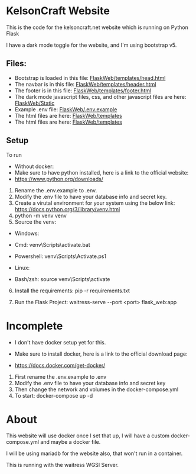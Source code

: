 # KelsonCraft Website

This is the code for the kelsoncraft.net website which is running on Python Flask

I have a dark mode toggle for the website, and I'm using bootstrap v5.

## Files:
* Bootstrap is loaded in this file: [FlaskWeb/templates/head.html](https://git.kelsoncraft.net/kelson8/FlaskWeb/src/branch/main/templates/partials/header.html)
* The navbar is in this file: [FlaskWeb/templates/header.html](https://git.kelsoncraft.net/kelson8/FlaskWeb/src/branch/main/templates/partials/header.html)
* The footer is in this file: [FlaskWeb/templates/footer.html](https://git.kelsoncraft.net/kelson8/FlaskWeb/src/branch/main/templates/partials/footer.html)
* The dark mode javascript files, css, and other javascript files are here: [FlaskWeb/Static](https://git.kelsoncraft.net/kelson8/FlaskWeb/src/branch/main/static)
* Example .env file: [FlaskWeb/.env.example](https://git.kelsoncraft.net/kelson8/FlaskWeb/src/branch/main/.env.example)
* The html files are here: [FlaskWeb/templates](https://git.internal.kelsoncraft.net/kelson8/FlaskWeb/src/branch/main/templates)
* The html files are here: [FlaskWeb/templates](https://git.internal.kelsoncraft.net/kelson8/FlaskWeb/src/branch/main/templates)

## Setup
To run
* Without docker:
* Make sure to have python installed, here is a link to the official website: 
* https://www.python.org/downloads/
1. Rename the .env.example to .env.
2. Modify the .env file to have your database info and secret key.
3. Create a virutal environment for your system using the below link: https://docs.python.org/3/library/venv.html
4. python -m venv venv
5. Source the venv:
* Windows:

* Cmd: venv\Scripts\activate.bat
* Powershell: venv\Scripts\Activate.ps1

* Linux:
* Bash/zsh: source venv\Scripts\activate

6. Install the requirements: pip -r requirements.txt

7. Run the Flask Project: waitress-serve --port \<port\> flask_web:app



# Incomplete
* I don't have docker setup yet for this.


* Make sure to install docker, here is a link to the official download page: 
* https://docs.docker.com/get-docker/
1. First rename the .env.example to .env
2. Modify the .env file to have your database info and secret key
3. Then change the network and volumes in the docker-compose.yml
4. To start: docker-compose up -d

# About
This website will use docker once I set that up, I will have a custom docker-compose.yml and maybe a docker file.

I will be using mariadb for the website also, that won't run in a container.

This is running with the waitress WGSI Server.

